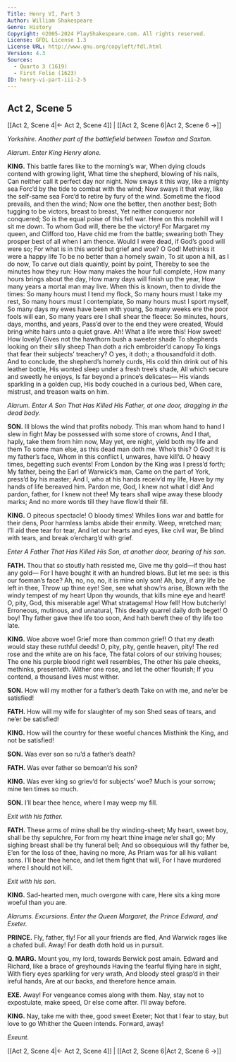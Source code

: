 ```yaml
---
Title: Henry VI, Part 3
Author: William Shakespeare
Genre: History
Copyright: ©2005-2024 PlayShakespeare.com. All rights reserved.
License: GFDL License 1.3
License URL: http://www.gnu.org/copyleft/fdl.html
Version: 4.3
Sources:
  - Quarto 3 (1619)
  - First Folio (1623)
ID: henry-vi-part-iii-2-5
---
```


## Act 2, Scene 5
[[Act 2, Scene 4|← Act 2, Scene 4]] | [[Act 2, Scene 6|Act 2, Scene 6 →]]

*Yorkshire. Another part of the battlefield between Towton and Saxton.*

*Alarum. Enter King Henry alone.*

**KING.**
This battle fares like to the morning’s war,
When dying clouds contend with growing light,
What time the shepherd, blowing of his nails,
Can neither call it perfect day nor night.
Now sways it this way, like a mighty sea
Forc’d by the tide to combat with the wind;
Now sways it that way, like the self-same sea
Forc’d to retire by fury of the wind.
Sometime the flood prevails, and then the wind;
Now one the better, then another best;
Both tugging to be victors, breast to breast,
Yet neither conqueror nor conquered;
So is the equal poise of this fell war.
Here on this molehill will I sit me down.
To whom God will, there be the victory!
For Margaret my queen, and Clifford too,
Have chid me from the battle; swearing both
They prosper best of all when I am thence.
Would I were dead, if God’s good will were so;
For what is in this world but grief and woe?
O God! Methinks it were a happy life
To be no better than a homely swain,
To sit upon a hill, as I do now,
To carve out dials quaintly, point by point,
Thereby to see the minutes how they run:
How many makes the hour full complete,
How many hours brings about the day,
How many days will finish up the year,
How many years a mortal man may live.
When this is known, then to divide the times:
So many hours must I tend my flock,
So many hours must I take my rest,
So many hours must I contemplate,
So many hours must I sport myself,
So many days my ewes have been with young,
So many weeks ere the poor fools will ean,
So many years ere I shall shear the fleece:
So minutes, hours, days, months, and years,
Pass’d over to the end they were created,
Would bring white hairs unto a quiet grave.
Ah! What a life were this! How sweet! How lovely!
Gives not the hawthorn bush a sweeter shade
To shepherds looking on their silly sheep
Than doth a rich embroider’d canopy
To kings that fear their subjects’ treachery?
O yes, it doth; a thousandfold it doth.
And to conclude, the shepherd’s homely curds,
His cold thin drink out of his leather bottle,
His wonted sleep under a fresh tree’s shade,
All which secure and sweetly he enjoys,
Is far beyond a prince’s delicates⁠—
His viands sparkling in a golden cup,
His body couched in a curious bed,
When care, mistrust, and treason waits on him.

*Alarum. Enter A Son That Has Killed His Father, at one door, dragging in the dead body.*

**SON.**
Ill blows the wind that profits nobody.
This man whom hand to hand I slew in fight
May be possessed with some store of crowns,
And I that, haply, take them from him now,
May yet, ere night, yield both my life and them
To some man else, as this dead man doth me.
Who’s this? O God! It is my father’s face,
Whom in this conflict I, unwares, have kill’d.
O heavy times, begetting such events!
From London by the King was I press’d forth;
My father, being the Earl of Warwick’s man,
Came on the part of York, press’d by his master;
And I, who at his hands receiv’d my life,
Have by my hands of life bereaved him.
Pardon me, God, I knew not what I did!
And pardon, father, for I knew not thee!
My tears shall wipe away these bloody marks;
And no more words till they have flow’d their fill.

**KING.**
O piteous spectacle! O bloody times!
Whiles lions war and battle for their dens,
Poor harmless lambs abide their enmity.
Weep, wretched man; I’ll aid thee tear for tear,
And let our hearts and eyes, like civil war,
Be blind with tears, and break o’ercharg’d with grief.

*Enter A Father That Has Killed His Son, at another door, bearing of his son.*

**FATH.**
Thou that so stoutly hath resisted me,
Give me thy gold—if thou hast any gold⁠—
For I have bought it with an hundred blows.
But let me see: is this our foeman’s face?
Ah, no, no, no, it is mine only son!
Ah, boy, if any life be left in thee,
Throw up thine eye! See, see what show’rs arise,
Blown with the windy tempest of my heart
Upon thy wounds, that kills mine eye and heart!
O, pity, God, this miserable age!
What stratagems! How fell! How butcherly!
Erroneous, mutinous, and unnatural,
This deadly quarrel daily doth beget!
O boy! Thy father gave thee life too soon,
And hath bereft thee of thy life too late.

**KING.**
Woe above woe! Grief more than common grief!
O that my death would stay these ruthful deeds!
O, pity, pity, gentle heaven, pity!
The red rose and the white are on his face,
The fatal colors of our striving houses;
The one his purple blood right well resembles,
The other his pale cheeks, methinks, presenteth.
Wither one rose, and let the other flourish;
If you contend, a thousand lives must wither.

**SON.**
How will my mother for a father’s death
Take on with me, and ne’er be satisfied!

**FATH.**
How will my wife for slaughter of my son
Shed seas of tears, and ne’er be satisfied!

**KING.**
How will the country for these woeful chances
Misthink the King, and not be satisfied!

**SON.**
Was ever son so ru’d a father’s death?

**FATH.**
Was ever father so bemoan’d his son?

**KING.**
Was ever king so griev’d for subjects’ woe?
Much is your sorrow; mine ten times so much.

**SON.**
I’ll bear thee hence, where I may weep my fill.

*Exit with his father.*

**FATH.**
These arms of mine shall be thy winding-sheet;
My heart, sweet boy, shall be thy sepulchre,
For from my heart thine image ne’er shall go;
My sighing breast shall be thy funeral bell;
And so obsequious will thy father be,
E’en for the loss of thee, having no more,
As Priam was for all his valiant sons.
I’ll bear thee hence, and let them fight that will,
For I have murdered where I should not kill.

*Exit with his son.*

**KING.**
Sad-hearted men, much overgone with care,
Here sits a king more woeful than you are.

*Alarums. Excursions. Enter the Queen Margaret, the Prince Edward, and Exeter.*

**PRINCE.**
Fly, father, fly! For all your friends are fled,
And Warwick rages like a chafed bull.
Away! For death doth hold us in pursuit.

**Q. MARG.**
Mount you, my lord, towards Berwick post amain.
Edward and Richard, like a brace of greyhounds
Having the fearful flying hare in sight,
With fiery eyes sparkling for very wrath,
And bloody steel grasp’d in their ireful hands,
Are at our backs, and therefore hence amain.

**EXE.**
Away! For vengeance comes along with them.
Nay, stay not to expostulate, make speed,
Or else come after. I’ll away before.

**KING.**
Nay, take me with thee, good sweet Exeter;
Not that I fear to stay, but love to go
Whither the Queen intends. Forward, away!

*Exeunt.*

[[Act 2, Scene 4|← Act 2, Scene 4]] | [[Act 2, Scene 6|Act 2, Scene 6 →]]